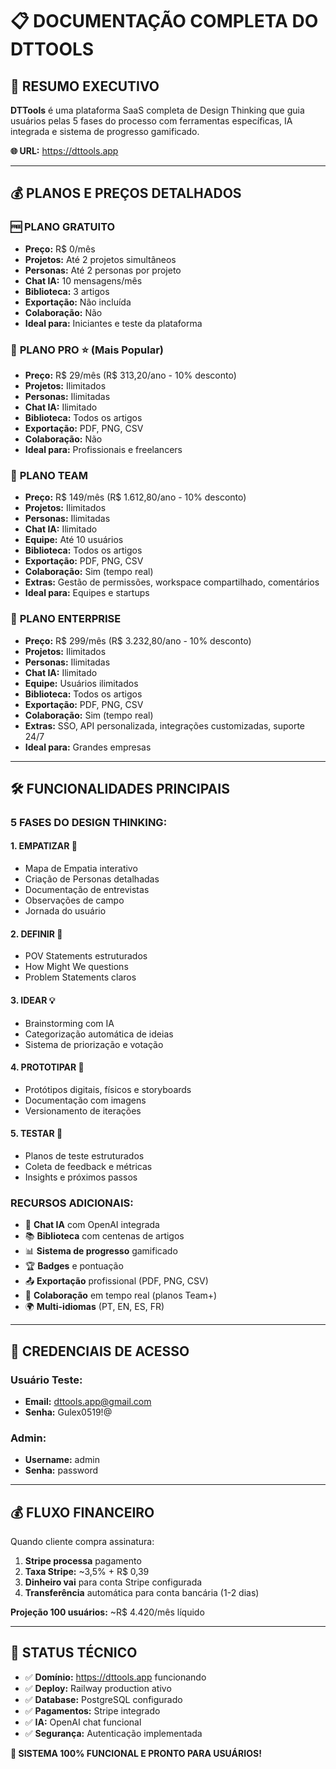# 📋 **DOCUMENTAÇÃO COMPLETA DO DTTOOLS**

## 🎯 **RESUMO EXECUTIVO**

**DTTools** é uma plataforma SaaS completa de Design Thinking que guia usuários pelas 5 fases do processo com ferramentas específicas, IA integrada e sistema de progresso gamificado.

**🌐 URL:** https://dttools.app

---

## 💰 **PLANOS E PREÇOS DETALHADOS**

### 🆓 **PLANO GRATUITO** 
- **Preço:** R$ 0/mês
- **Projetos:** Até 2 projetos simultâneos
- **Personas:** Até 2 personas por projeto
- **Chat IA:** 10 mensagens/mês
- **Biblioteca:** 3 artigos
- **Exportação:** Não incluída
- **Colaboração:** Não
- **Ideal para:** Iniciantes e teste da plataforma

### 💼 **PLANO PRO** ⭐ (Mais Popular)
- **Preço:** R$ 29/mês (R$ 313,20/ano - 10% desconto)
- **Projetos:** Ilimitados
- **Personas:** Ilimitadas
- **Chat IA:** Ilimitado
- **Biblioteca:** Todos os artigos
- **Exportação:** PDF, PNG, CSV
- **Colaboração:** Não
- **Ideal para:** Profissionais e freelancers

### 👥 **PLANO TEAM**
- **Preço:** R$ 149/mês (R$ 1.612,80/ano - 10% desconto)
- **Projetos:** Ilimitados
- **Personas:** Ilimitadas
- **Chat IA:** Ilimitado
- **Equipe:** Até 10 usuários
- **Biblioteca:** Todos os artigos
- **Exportação:** PDF, PNG, CSV
- **Colaboração:** Sim (tempo real)
- **Extras:** Gestão de permissões, workspace compartilhado, comentários
- **Ideal para:** Equipes e startups

### 🏢 **PLANO ENTERPRISE**
- **Preço:** R$ 299/mês (R$ 3.232,80/ano - 10% desconto)
- **Projetos:** Ilimitados
- **Personas:** Ilimitadas
- **Chat IA:** Ilimitado
- **Equipe:** Usuários ilimitados
- **Biblioteca:** Todos os artigos
- **Exportação:** PDF, PNG, CSV
- **Colaboração:** Sim (tempo real)
- **Extras:** SSO, API personalizada, integrações customizadas, suporte 24/7
- **Ideal para:** Grandes empresas

---

## 🛠️ **FUNCIONALIDADES PRINCIPAIS**

### **5 FASES DO DESIGN THINKING:**

#### 1. **EMPATIZAR** 👥
- Mapa de Empatia interativo
- Criação de Personas detalhadas
- Documentação de entrevistas
- Observações de campo
- Jornada do usuário

#### 2. **DEFINIR** 🎯
- POV Statements estruturados
- How Might We questions
- Problem Statements claros

#### 3. **IDEAR** 💡
- Brainstorming com IA
- Categorização automática de ideias
- Sistema de priorização e votação

#### 4. **PROTOTIPAR** 🔧
- Protótipos digitais, físicos e storyboards
- Documentação com imagens
- Versionamento de iterações

#### 5. **TESTAR** 🧪
- Planos de teste estruturados
- Coleta de feedback e métricas
- Insights e próximos passos

### **RECURSOS ADICIONAIS:**
- 🤖 **Chat IA** com OpenAI integrada
- 📚 **Biblioteca** com centenas de artigos
- 📊 **Sistema de progresso** gamificado
- 🏆 **Badges** e pontuação
- 📤 **Exportação** profissional (PDF, PNG, CSV)
- 👥 **Colaboração** em tempo real (planos Team+)
- 🌍 **Multi-idiomas** (PT, EN, ES, FR)

---

## 🔑 **CREDENCIAIS DE ACESSO**

### **Usuário Teste:**
- **Email:** dttools.app@gmail.com
- **Senha:** Gulex0519!@

### **Admin:**
- **Username:** admin
- **Senha:** password

---

## 💰 **FLUXO FINANCEIRO**

Quando cliente compra assinatura:
1. **Stripe processa** pagamento
2. **Taxa Stripe:** ~3,5% + R$ 0,39
3. **Dinheiro vai** para conta Stripe configurada
4. **Transferência** automática para conta bancária (1-2 dias)

**Projeção 100 usuários:** ~R$ 4.420/mês líquido

---

## 🚀 **STATUS TÉCNICO**

- ✅ **Domínio:** https://dttools.app funcionando
- ✅ **Deploy:** Railway production ativo
- ✅ **Database:** PostgreSQL configurado
- ✅ **Pagamentos:** Stripe integrado
- ✅ **IA:** OpenAI chat funcional
- ✅ **Segurança:** Autenticação implementada

**🎊 SISTEMA 100% FUNCIONAL E PRONTO PARA USUÁRIOS!**